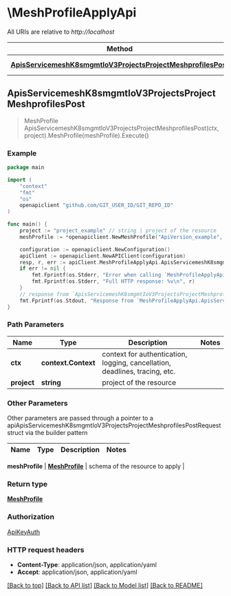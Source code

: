 # \MeshProfileApplyApi

All URIs are relative to *http://localhost*

Method | HTTP request | Description
------------- | ------------- | -------------
[**ApisServicemeshK8smgmtIoV3ProjectsProjectMeshprofilesPost**](MeshProfileApplyApi.md#ApisServicemeshK8smgmtIoV3ProjectsProjectMeshprofilesPost) | **Post** /apis/servicemesh.k8smgmt.io/v3/projects/{project}/meshprofiles | 



## ApisServicemeshK8smgmtIoV3ProjectsProjectMeshprofilesPost

> MeshProfile ApisServicemeshK8smgmtIoV3ProjectsProjectMeshprofilesPost(ctx, project).MeshProfile(meshProfile).Execute()





### Example

```go
package main

import (
    "context"
    "fmt"
    "os"
    openapiclient "github.com/GIT_USER_ID/GIT_REPO_ID"
)

func main() {
    project := "project_example" // string | project of the resource
    meshProfile := *openapiclient.NewMeshProfile("ApiVersion_example", "Kind_example", *openapiclient.NewMetadata("Name_example", "Project_example"), *openapiclient.NewMeshProfileSpec()) // MeshProfile | schema of the resource to apply

    configuration := openapiclient.NewConfiguration()
    apiClient := openapiclient.NewAPIClient(configuration)
    resp, r, err := apiClient.MeshProfileApplyApi.ApisServicemeshK8smgmtIoV3ProjectsProjectMeshprofilesPost(context.Background(), project).MeshProfile(meshProfile).Execute()
    if err != nil {
        fmt.Fprintf(os.Stderr, "Error when calling `MeshProfileApplyApi.ApisServicemeshK8smgmtIoV3ProjectsProjectMeshprofilesPost``: %v\n", err)
        fmt.Fprintf(os.Stderr, "Full HTTP response: %v\n", r)
    }
    // response from `ApisServicemeshK8smgmtIoV3ProjectsProjectMeshprofilesPost`: MeshProfile
    fmt.Fprintf(os.Stdout, "Response from `MeshProfileApplyApi.ApisServicemeshK8smgmtIoV3ProjectsProjectMeshprofilesPost`: %v\n", resp)
}
```

### Path Parameters


Name | Type | Description  | Notes
------------- | ------------- | ------------- | -------------
**ctx** | **context.Context** | context for authentication, logging, cancellation, deadlines, tracing, etc.
**project** | **string** | project of the resource | 

### Other Parameters

Other parameters are passed through a pointer to a apiApisServicemeshK8smgmtIoV3ProjectsProjectMeshprofilesPostRequest struct via the builder pattern


Name | Type | Description  | Notes
------------- | ------------- | ------------- | -------------

 **meshProfile** | [**MeshProfile**](MeshProfile.md) | schema of the resource to apply | 

### Return type

[**MeshProfile**](MeshProfile.md)

### Authorization

[ApiKeyAuth](../README.md#ApiKeyAuth)

### HTTP request headers

- **Content-Type**: application/json, application/yaml
- **Accept**: application/json, application/yaml

[[Back to top]](#) [[Back to API list]](../README.md#documentation-for-api-endpoints)
[[Back to Model list]](../README.md#documentation-for-models)
[[Back to README]](../README.md)

